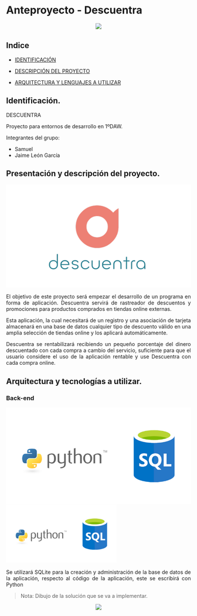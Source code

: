 <div align="justify">

# Anteproyecto - Descuentra

<div align="center">
<img src="../img/imagen-descriptiva-si-existe.png" />
</div>

## Indice

- [IDENTIFICACIÓN](#identificación) 

- [DESCRIPCIÓN DEL PROYECTO](#presentación-y-descripción-del-proyecto)

- [ARQUITECTURA Y LENGUAJES A UTILIZAR](#arquitectura-y-tecnologías-a-utilizar)

## Identificación.

DESCUENTRA

Proyecto para entornos de desarrollo en 1ºDAW.

Integrantes del grupo:
- Samuel 
- Jaime León García

## Presentación y descripción del proyecto.

<div align='center'>

![<>](img/true_descuentra.png)

</div>

El objetivo de este proyecto será empezar el desarrollo de un programa en forma de aplicación. Descuentra servirá de rastreador de descuentos y promociones para productos comprados en tiendas online externas.

Esta aplicación, la cual necesitará de un registro y una asociación de tarjeta almacenará en una base de datos cualquier tipo de descuento válido en una amplia selección de tiendas online y los aplicará automáticamente.

Descuentra se rentabilizará recibiendo un pequeño porcentaje del dinero descuentado con cada compra a cambio del servicio, suficiente para que el usuario considere el uso de la aplicación rentable y use Descuentra con cada compra online.

## Arquitectura y tecnologías a utilizar.

### Back-end
![<>](img/python-sql.png)
<img src='img/python-sql.png' width="60%" height="30%">

Se utilizará SQLite para la creación y administración de la base de datos de la aplicación, respecto al código de la aplicación, este se escribirá con Python 


>Nota: Dibujo de la solución que se va a implementar.

<div align="center">
<img src="../img/imagen-boceto.png" />
</div>

</div>